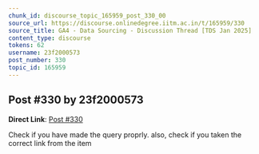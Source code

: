 ```yaml
---
chunk_id: discourse_topic_165959_post_330_00
source_url: https://discourse.onlinedegree.iitm.ac.in/t/165959/330
source_title: GA4 - Data Sourcing - Discussion Thread [TDS Jan 2025]
content_type: discourse
tokens: 62
username: 23f2000573
post_number: 330
topic_id: 165959
---
```


## Post #330 by 23f2000573

**Direct Link**: [Post #330](https://discourse.onlinedegree.iitm.ac.in/t/165959/330)

Check if you have made the query proprly. also, check if you taken the correct link from the item

